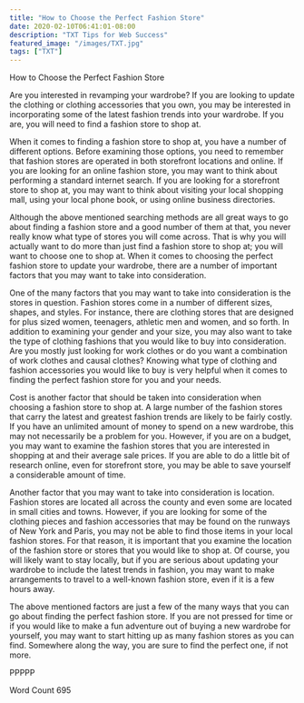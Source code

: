 ```yaml
---
title: "How to Choose the Perfect Fashion Store"
date: 2020-02-10T06:41:01-08:00
description: "TXT Tips for Web Success"
featured_image: "/images/TXT.jpg"
tags: ["TXT"]
---
```


How to Choose the Perfect Fashion Store

Are you interested in revamping your wardrobe?  If you are looking to update the clothing or clothing accessories that you own, you may be interested in incorporating some of the latest fashion trends into your wardrobe.  If you are, you will need to find a fashion store to shop at.

When it comes to finding a fashion store to shop at, you have a number of different options.  Before examining those options, you need to remember that fashion stores are operated in both storefront locations and online.  If you are looking for an online fashion store, you may want to think about performing a standard internet search.  If you are looking for a storefront store to shop at, you may want to think about visiting your local shopping mall, using your local phone book, or using online business directories.

Although the above mentioned searching methods are all great ways to go about finding a fashion store and a good number of them at that, you never really know what type of stores you will come across. That is why you will actually want to do more than just find a fashion store to shop at; you will want to choose one to shop at.  When it comes to choosing the perfect fashion store to update your wardrobe, there are a number of important factors that you may want to take into consideration.

One of the many factors that you may want to take into consideration is the stores in question.  Fashion stores come in a number of different sizes, shapes, and styles.  For instance, there are clothing stores that are designed for plus sized women, teenagers, athletic men and women, and so forth.  In addition to examining your gender and your size, you may also want to take the type of clothing fashions that you would like to buy into consideration. Are you mostly just looking for work clothes or do you want a combination of work clothes and causal clothes?  Knowing what type of clothing and fashion accessories you would like to buy is very helpful when it comes to finding the perfect fashion store for you and your needs.

Cost is another factor that should be taken into consideration when choosing a fashion store to shop at.  A large number of the fashion stores that carry the latest and greatest fashion trends are likely to be fairly costly.  If you have an unlimited amount of money to spend on a new wardrobe, this may not necessarily be a problem for you. However, if you are on a budget, you may want to examine the fashion stores that you are interested in shopping at and their average sale prices.  If you are able to do a little bit of research online, even for storefront store, you may be able to save yourself a considerable amount of time.

Another factor that you may want to take into consideration is location.  Fashion stores are located all across the county and even some are located in small cities and towns.  However, if you are looking for some of the clothing pieces and fashion accessories that may be found on the runways of New York and Paris, you may not be able to find those items in your local fashion stores.  For that reason, it is important that you examine the location of the fashion store or stores that you would like to shop at.  Of course, you will likely want to stay locally, but if you are serious about updating your wardrobe to include the latest trends in fashion, you may want to make arrangements to travel to a well-known fashion store, even if it is a few hours away.

The above mentioned factors are just a few of the many ways that you can go about finding the perfect fashion store.  If you are not pressed for time or if you would like to make a fun adventure out of buying a new wardrobe for yourself, you may want to start hitting up as many fashion stores as you can find. Somewhere along the way, you are sure to find the perfect one, if not more.

PPPPP

Word Count 695

